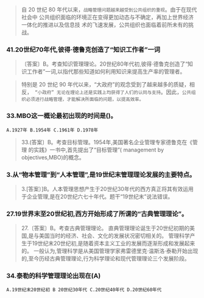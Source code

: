 >   自 20 世纪 80 年代以来，`战略管理问题越来越受到公共组织的重视`。由于在现代社会中
公共组织面临的环境正在变得更加动态与不确定，再加上世界经济一体化的推进以及信息技
术的飞速发展，公共组织也面临着前所未有的挑战。

### 41.20世纪70年代,彼得·德鲁克创造了“知识工作者”一词
>   〔答案〕B。考查知识管理理论。20世纪80年代初,彼得·德鲁克创造了“知识工作者”一词,以指代那些知道如何利用知识来提高生产率的管理者。

>   特别是 20 世纪 90 年代以来，“大政府”的观念受到了越来越多的质疑，相反，` “小政府” 无论在理论上还是实践上均获得了人们的认同与支持`。因此，`公共组织必须进行战略管理，才能解决所面临的问题，以提高效率。`

### 33.MBO这一概论最初出现的时间是()。
    A.1927年 B.1954年 C.1961年 D.1978年

>   33.(答案〕B。考查目标管理。1954年,美国著名企业管理专家德鲁克在《管理
的实践》一书中,首先提出了“目标管理”( management by objectives,MBO)的概念。

###  3.从“物本管理”到“人本管理”,是19世纪末管理理论发展的主要特点。
>   3.[答案〕]B。人本管理思想产生于20世纪30年代的西方真正将其有效运用于企业管理,是在20世纪六七十年代。题干“19世纪末”说法错误。

###  27.19世界末至20世纪初,西方开始形成了所谓的“古典管理理论”。
>   27.〔答案〕B。考查古典管理理论。
直典管理理论诞生于20世纪初期的美国,是与美国当时的经济、社会、文化的发展状况密切相关的。
管理科学产生于19世纪末20世纪初,是随着资本主义工业的发展而逐渐形成和发展起来的。
一般认为,管理科学是从美国管理学家弗雷德里克·温斯洛·泰勒开始出现的,至今历经古典管理理论,行为科学理论和现代管理理论三个发展阶段。

### 34.泰勒的科学管理理论出现在(A)
    A.19世纪末20世纪初 B 20世纪30年代 C.20世纪40年代 D.20世纪60年代
